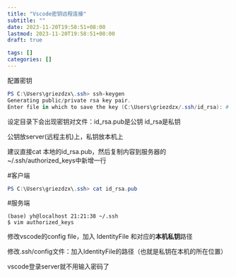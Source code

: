 ```yaml
---
title: "Vscode密钥远程连接"
subtitle: ""
date: 2023-11-20T19:58:51+08:00
lastmod: 2023-11-20T19:58:51+08:00
draft: true

tags: []
categories: []
---
```

配置密钥

```powershell
PS C:\Users\griezdzx\.ssh> ssh-keygen
Generating public/private rsa key pair.
Enter file in which to save the key (C:\Users\griezdzx/.ssh/id_rsa): #
```

设定目录下会出现密钥对文件：id_rsa.pub是公钥 id_rsa是私钥

公钥放server(远程主机)上，私钥放本机上

建议直接cat 本地的id_rsa.pub，然后复制内容到服务器的~/.ssh/authorized_keys中新增一行

#客户端

```powershell
PS C:\Users\griezdzx\.ssh> cat id_rsa.pub
```

#服务端

```shell
(base) yh@localhost 21:21:38 ~/.ssh
$ vim authorized_keys
```


修改vscode的config file，加入 IdentityFile 和对应的**本机私钥**路径

修改.ssh/config文件：加入IdentityFile的路径（也就是私钥在本机的所在位置）


vscode登录server就不用输入密码了
